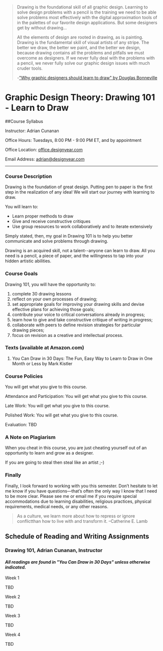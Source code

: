 > Drawing is the foundational skill of all graphic design. Learning to solve design problems with a pencil is the training we need to be able solve problems most effectively with the digital approximation tools of in the palettes of our favorite design applications. But some designers get by without drawing...
>
> All the elements of design are rooted in drawing, as is painting. Drawing is the fundamental skill of visual artists of any stripe. The better we draw, the better we paint, and the better we design, because drawing contains all the problems and pitfalls we must overcome as designers. If we never fully deal with the problems with a pencil, we never fully solve our graphic design issues with much cruder tools. 
>
>-["Why graphic designers should learn to draw" by Douglas Bonneville](http://bonfx.com/why-graphic-designers-should-learn-to-draw/)

# Graphic Design Theory: Drawing 101 - Learn to Draw

##Course Syllabus

Instructor: Adrian Cunanan

Office Hours: Tuesdays, 8:00 PM - 9:00 PM ET, and by appointment

Office Location: [office.designyear.com](http://office.designyear.com)

Email Address: [adrian@designyear.com](mailto:%20adrian@designyear.com)

---

### Course Description

Drawing is the foundation of great design.  Putting pen to paper is the first step in the realization of any idea!  We will start our journey with learning to draw.

You will learn to:

- Learn proper methods to draw
- Give and receive constructive critiques
- Use group resources to work collaboratively and to iterate extensively

Simply stated, then, my goal in Drawing 101 is to help you better communicate and solve problems through drawing.

Drawing is an acquired skill, not a talent--anyone can learn to draw. All you need is a pencil, a piece of paper, and the willingness to tap into your hidden artistic abilities.

### Course Goals

Drawing 101, you will have the opportunity to:

1) complete 30 drawing lessons
2) reflect on your own processes of drawing;
3) set appropriate goals for improving your drawing skills and devise effective plans for achieving those goals;
4) contribute your voice to critical conversations already in progress;
5) learn how to give and take constructive critique of writing in progress;
6) collaborate with peers to define revision strategies for particular drawing pieces;
7) focus on revision as a creative and intellectual process.

### Texts (available at Amazon.com)

1) You Can Draw in 30 Days: The Fun, Easy Way to Learn to Draw in One Month or Less by Mark Kistler

### Course Policies

You will get what you give to this course.

Attendance and Participation: You will get what you give to this course.

Late Work: You will get what you give to this course.

Polished Work: You will get what you give to this course.

Evaluation: TBD

### A Note on Plagiarism

When you cheat in this course, you are just cheating yourself out of an opportunity to learn and grow as a designer.

If you are going to steal then steal like an artist ;-)

### Finally

Finally, I look forward to working with you this semester. Don’t hesitate to let me know if you have questions—that’s often the only way I know that I need to be more clear. Please see me or email me if you require special accommodations due to learning disabilities, religious practices, physical requirements, medical needs, or any other reasons.

> As a culture, we learn more about how to repress or ignore conflictthan how to live with and transform it. –Catherine E. Lamb

## Schedule of Reading and Writing Assignments
### Drawing 101, Adrian Cunanan, Instructor
#### *All readings are found in "You Can Draw in 30 Days" unless otherwise indicated.*

Week 1

TBD

Week 2

TBD

Week 3

TBD

Week 4

TBD
